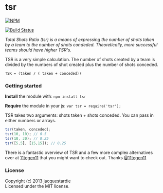 # tsr 
[![NPM](https://nodei.co/npm/tsr.png?mini=true)](https://nodei.co/npm/tsr/)

[![Build Status](https://travis-ci.org/jacquestardie/tsr.png?branch=master)](https://travis-ci.org/jacquestardie/tsr)

*Total Shots Ratio (tsr) is a means of expressing the number of shots taken by a team to the number of shots condeded. Theoretically, more successful teams should have higher TSR's.*

TSR is a very simple calculation. The number of shots created by a team is divided by the numbers of shot created plus the number of shots conceded.

`TSR = (taken / ( taken + conceded))`

### Getting started

**Install** the module with: `npm install tsr`

**Require** the module in your js: `var tsr = require('tsr');`

TSR takes two arguments: shots taken + shots conceded. You can pass in either numbers or arrays.

```javascript
tsr(taken, conceded);
tsr(10, 10); // 0.5
tsr(10, 30); // 0.25
tsr([5,5], [15,15]); // 0.25
```

There is a fantastic overview of TSR and a few more complex alternatives over at [11tegen11](http://11tegen11.net/2012/12/01/introducing-the-relative-shots-rate/) that you might want to check out. Thanks [@11tegen11](http://twitter.com/11tegen11)

### License
Copyright (c) 2013 jacquestardie  
Licensed under the MIT license.
